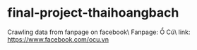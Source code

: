 # final-project-thaihoangbach
Crawling data from fanpage on facebook\\
Fanpage: Ổ Cú\\
link: https://www.facebook.com/ocu.vn
